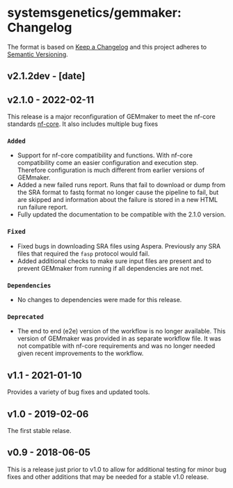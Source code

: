 # systemsgenetics/gemmaker: Changelog

The format is based on [Keep a Changelog](https://keepachangelog.com/en/1.0.0/)
and this project adheres to [Semantic Versioning](https://semver.org/spec/v2.0.0.html).

## v2.1.2dev - [date]

## v2.1.0 - 2022-02-11

This release is a major reconfiguration of GEMmaker to meet the nf-core standards [nf-core](https://nf-co.re/). It also includes multiple bug fixes

### `Added`

- Support for nf-core compatibility and functions. With nf-core compatibility come an easier configuration and execution step. Therefore configuration is much different from earlier versions of GEMmaker.
- Added a new failed runs report.  Runs that fail to download or dump from the SRA format to fastq format no longer cause the pipeline to fail, but are skipped and information about the failure is stored in a new HTML run failure report.
- Fully updated the documentation to be compatible with the 2.1.0 version.

### `Fixed`

- Fixed bugs in downloading SRA files using Aspera. Previously any SRA files that required the `fasp` protocol would fail.
- Added additional checks to make sure input files are present and to prevent GEMmaker from running if all dependencies are not met.

### `Dependencies`

- No changes to dependencies were made for this release.

### `Deprecated`

- The end to end (e2e) version of the workflow is no longer available. This version of GEMmaker was provided in as separate workflow file. It was not compatible with nf-core requirements and was no longer needed given recent improvements to the workflow.

## v1.1 - 2021-01-10

Provides a variety of bug fixes and updated tools.

## v1.0 - 2019-02-06

The first stable relase.

## v0.9 - 2018-06-05

This is a release just prior to v1.0 to allow for additional testing for minor bug fixes and other additions that may be needed for a stable v1.0 release.
